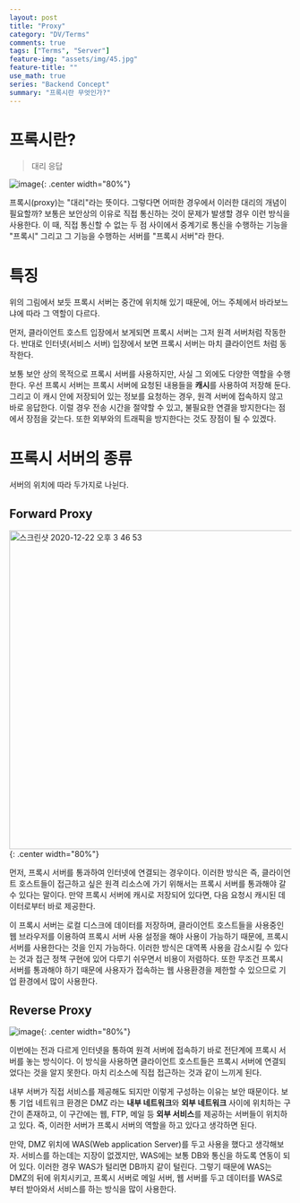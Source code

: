 ```yaml
---
layout: post
title: "Proxy"
category: "DV/Terms"
comments: true
tags: ["Terms", "Server"]
feature-img: "assets/img/45.jpg"
feature-title: ""
use_math: true
series: "Backend Concept"
summary: "프록시란 무엇인가?"
---
```


# 프록시란?

> 대리 응답

![image](https://user-images.githubusercontent.com/37871541/102857729-4c2b6080-446c-11eb-95f9-dafe6aad1eae.png){: .center width="80%"}

프록시(proxy)는 "대리"라는 뜻이다. 그렇다면 어떠한 경우에서 이러한 대리의 개념이 필요할까? 보통은 보안상의 이유로 직접 통신하는 것이 문제가 발생할 경우 이런 방식을 사용한다. 이 때, 직접 통신할 수 없는 두 점 사이에서 중계기로 통신을 수행하는 기능을 "프록시" 그리고 그 기능을 수행하는 서버를 "프록시 서버"라 한다.


# 특징

위의 그림에서 보듯 프록시 서버는 중간에 위치해 있기 때문에, 어느 주체에서 바라보느냐에 따라 그 역할이 다르다.

먼저, 클라이언트 호스트 입장에서 보게되면 프록시 서버는 그저 원격 서버처럼 작동한다. 반대로 인터넷(서비스 서버) 입장에서 보면 프록시 서버는 마치 클라이언트 처럼 동작한다.

보통 보안 상의 목적으로 프록시 서버를 사용하지만, 사실 그 외에도 다양한 역할을 수행한다. 우선 프록시 서버는 프록시 서버에 요청된 내용들을 **캐시**를 사용하여 저장해 둔다. 그리고 이 캐시 안에 저장되어 있는 정보를 요청하는 경우, 원격 서버에 접속하지 않고 바로 응답한다. 이럴 경우 전송 시간을 절약할 수 있고, 불필요한 연결을 방지한다는 점에서 장점을 갖는다. 또한 외부와의 트래픽을 방지한다는 것도 장점이 될 수 있겠다.


# 프록시 서버의 종류

서버의 위치에 따라 두가지로 나뉜다.

## Forward Proxy


<img width="569" alt="스크린샷 2020-12-22 오후 3 46 53" src="https://user-images.githubusercontent.com/37871541/102858042-ebe8ee80-446c-11eb-817c-16fd9a82f2ed.png">{: .center width="80%"}


먼저, 프록시 서버를 통과하여 인터넷에 연결되는 경우이다. 이러한 방식은 즉, 클라이언트 호스트들이 접근하고 싶은 원격 리소스에 가기 위해서는 프록시 서버를 통과해야 갈 수 있다는 말이다. 만약 프록시 서버에 캐시로 저장되어 있다면, 다음 요청시 캐시된 데이터로부터 바로 제공한다.

이 프록시 서버는 로컬 디스크에 데이터를 저장하며, 클라이언트 호스트들을 사용중인 웹 브라우저를 이용하여 프록시 서버 사용 설정을 해야 사용이 가능하기 때문에, 프록시 서버를 사용한다는 것을 인지 가능하다. 이러한 방식은 대역폭 사용을 감소시킬 수 있다는 것과 접근 정책 구현에 있어 다루기 쉬우면서 비용이 저렴하다. 또한 무조건 프록시 서버를 통과해야 하기 때문에 사용자가 접속하는 웹 사용환경을 제한할 수 있으므로 기업 환경에서 많이 사용한다.


## Reverse Proxy

![image](https://user-images.githubusercontent.com/37871541/102858610-f061d700-446d-11eb-8f36-8a2ea671ef8e.png){: .center width="80%"}

이번에는 전과 다르게 인터넷을 통하여 원격 서버에 접속하기 바로 전단계에 프록시 서버를 놓는 방식이다. 이 방식을 사용하면 클라이언트 호스트들은 프록시 서버에 연결되었다는 것을 알지 못한다. 마치 리소스에 직접 접근하는 것과 같이 느끼게 된다. 

내부 서버가 직접 서비스를 제공해도 되지만 이렇게 구성하는 이유는 보안 때문이다. 보통 기업 네트워크 환경은 DMZ 라는 **내부 네트워크**와 **외부 네트워크** 사이에 위치하는 구간이 존재하고, 이 구간에는 웹, FTP, 메일 등 **외부 서비스**를 제공하는 서버들이 위치하고 있다. 즉, 이러한 서버가 프록시 서버의 역할을 하고 있다고 생각하면 된다.

만약, DMZ 위치에 WAS(Web application Server)를 두고 사용을 했다고 생각해보자. 서비스를 하는데는 지장이 없겠지만, WAS에는 보통 DB와 통신을 하도록 연동이 되어 있다. 이러한 경우 WAS가 털리면 DB까지 같이 털린다. 그렇기 때문에 WAS는 DMZ의 뒤에 위치시키고, 프록시 서버로 메일 서버, 웹 서버를 두고 데이터를 WAS로 부터 받아와서 서비스를 하는 방식을 많이 사용한다.